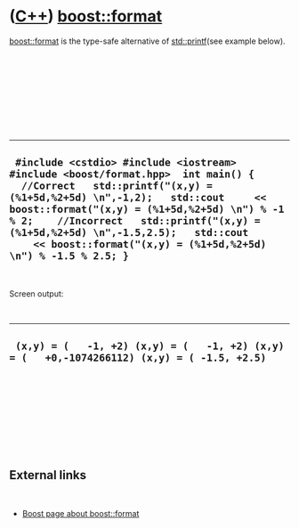 # ([C++](Cpp.md)) [boost::format](CppFormat.md)

[boost::format](CppFormat.md) is the type-safe alternative of
[std::printf](CppStdPrintf.md)(see example below).

 

 

 

 

 

  -----------------------------------------------------------------------------------------------------------------------------------------------------------------------------------------------------------------------------------------------------------------------------------------------------------------------------------------------------------------------
  ` #include <cstdio> #include <iostream> #include <boost/format.hpp>  int main() {   //Correct   std::printf("(x,y) = (%1+5d,%2+5d) \n",-1,2);   std::cout     << boost::format("(x,y) = (%1+5d,%2+5d) \n") % -1 % 2;    //Incorrect   std::printf("(x,y) = (%1+5d,%2+5d) \n",-1.5,2.5);   std::cout     << boost::format("(x,y) = (%1+5d,%2+5d) \n") % -1.5 % 2.5; }`
  -----------------------------------------------------------------------------------------------------------------------------------------------------------------------------------------------------------------------------------------------------------------------------------------------------------------------------------------------------------------------

 

Screen output:

 

  ----------------------------------------------------------------------------------------------
  ` (x,y) = (   -1, +2) (x,y) = (   -1, +2) (x,y) = (   +0,-1074266112) (x,y) = ( -1.5, +2.5)`
  ----------------------------------------------------------------------------------------------

 

 

 

 

 

External links
--------------

 

-   [Boost page about
    boost::format](http://www.boost.org/doc/libs/1_44_0/libs/format/index.html)

 

 

 

 

 

 

